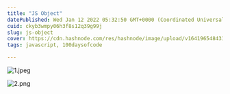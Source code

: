 ```yaml
---
title: "JS Object"
datePublished: Wed Jan 12 2022 05:32:50 GMT+0000 (Coordinated Universal Time)
cuid: ckyb3wmpy06h3f8s12q39g99j
slug: js-object
cover: https://cdn.hashnode.com/res/hashnode/image/upload/v1641965484315/uG7Oy8C39.png
tags: javascript, 100daysofcode

---
```



![1.jpeg](https://cdn.hashnode.com/res/hashnode/image/upload/v1641965494226/DXG2uieo_.jpeg)


![2.png](https://cdn.hashnode.com/res/hashnode/image/upload/v1641965504187/U33wKRaJQ.png)

